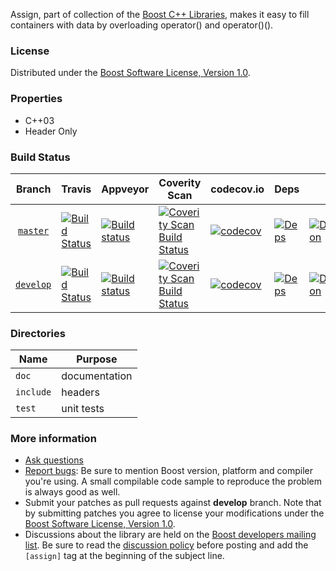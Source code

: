 Assign, part of collection of the [Boost C++ Libraries](http://github.com/boostorg), makes it easy to fill containers with data by overloading operator() and operator()().

### License

Distributed under the [Boost Software License, Version 1.0](http://www.boost.org/LICENSE_1_0.txt).

### Properties

* C++03
* Header Only

### Build Status

Branch          | Travis | Appveyor | Coverity Scan | codecov.io | Deps | Docs | Tests |
:-------------: | ------ | -------- | ------------- | ---------- | ---- | ---- | ----- |
[`master`](https://github.com/boostorg/assign/tree/master) | [![Build Status](https://travis-ci.org/boostorg/assign.svg?branch=master)](https://travis-ci.org/boostorg/assign) | [![Build status](https://ci.appveyor.com/api/projects/status/a8pip7fvp609f0v2/branch/master?svg=true)](https://ci.appveyor.com/project/jeking3/assign-4i3tt/branch/master) | [![Coverity Scan Build Status](https://scan.coverity.com/projects/16318/badge.svg)](https://scan.coverity.com/projects/boostorg-assign) | [![codecov](https://codecov.io/gh/boostorg/assign/branch/master/graph/badge.svg)](https://codecov.io/gh/boostorg/assign/branch/master)| [![Deps](https://img.shields.io/badge/deps-master-brightgreen.svg)](https://pdimov.github.io/boostdep-report/master/assign.html) | [![Documentation](https://img.shields.io/badge/docs-master-brightgreen.svg)](http://www.boost.org/doc/libs/master/doc/html/assign.html) | [![Enter the Matrix](https://img.shields.io/badge/matrix-master-brightgreen.svg)](http://www.boost.org/development/tests/master/developer/assign.html)
[`develop`](https://github.com/boostorg/assign/tree/develop) | [![Build Status](https://travis-ci.org/boostorg/assign.svg?branch=develop)](https://travis-ci.org/boostorg/assign) | [![Build status](https://ci.appveyor.com/api/projects/status/a8pip7fvp609f0v2/branch/develop?svg=true)](https://ci.appveyor.com/project/jeking3/assign-4i3tt/branch/develop) | [![Coverity Scan Build Status](https://scan.coverity.com/projects/16318/badge.svg)](https://scan.coverity.com/projects/boostorg-assign) | [![codecov](https://codecov.io/gh/boostorg/assign/branch/develop/graph/badge.svg)](https://codecov.io/gh/boostorg/assign/branch/develop) | [![Deps](https://img.shields.io/badge/deps-develop-brightgreen.svg)](https://pdimov.github.io/boostdep-report/develop/assign.html) | [![Documentation](https://img.shields.io/badge/docs-develop-brightgreen.svg)](http://www.boost.org/doc/libs/develop/doc/html/assign.html) | [![Enter the Matrix](https://img.shields.io/badge/matrix-develop-brightgreen.svg)](http://www.boost.org/development/tests/develop/developer/assign.html)

### Directories

| Name        | Purpose                        |
| ----------- | ------------------------------ |
| `doc`       | documentation                  |
| `include`   | headers                        |
| `test`      | unit tests                     |

### More information

* [Ask questions](http://stackoverflow.com/questions/ask?tags=c%2B%2B,boost,boost-assign)
* [Report bugs](https://github.com/boostorg/assign/issues): Be sure to mention Boost version, platform and compiler you're using. A small compilable code sample to reproduce the problem is always good as well.
* Submit your patches as pull requests against **develop** branch. Note that by submitting patches you agree to license your modifications under the [Boost Software License, Version 1.0](http://www.boost.org/LICENSE_1_0.txt).
* Discussions about the library are held on the [Boost developers mailing list](http://www.boost.org/community/groups.html#main). Be sure to read the [discussion policy](http://www.boost.org/community/policy.html) before posting and add the `[assign]` tag at the beginning of the subject line.

 
 
 
 
